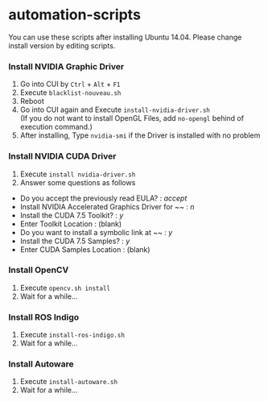 # automation-scripts

You can use these scripts after installing Ubuntu 14.04.
Please change install version by editing scripts.

### Install NVIDIA Graphic Driver
1. Go into CUI by `Ctrl` + `Alt` + `F1`
1. Execute `blacklist-nouveau.sh`
1. Reboot
1. Go into CUI again and Execute `install-nvidia-driver.sh`<br>
(If you do not want to install OpenGL Files, add `no-opengl` behind of execution command.)
1. After installing, Type `nvidia-smi` if the Driver is installed with no problem

### Install NVIDIA CUDA Driver
1. Execute `install nvidia-driver.sh`<br>
1. Answer some questions as follows

  - Do you accept the previously read EULA? : *accept*
  - Install NVIDIA Accelerated Graphics Driver for ~~ : *n*
  - Install the CUDA 7.5 Toolkit? : *y*
  - Enter Toolkit Location : (blank)
  - Do you want to install a symbolic link at ~~ : *y*
  - Install the CUDA 7.5 Samples? : *y*
  - Enter CUDA Samples Location : (blank)
  
### Install OpenCV
1. Execute `opencv.sh install`
1. Wait for a while...

### Install ROS Indigo
1. Execute `install-ros-indigo.sh`
1. Wait for a while...

### Install Autoware
1. Execute `install-autoware.sh`
1. Wait for a while...
